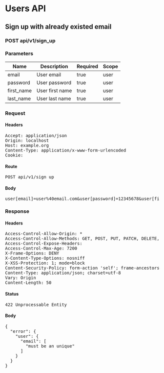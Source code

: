 # Users API

## Sign up with already existed email

### POST api/v1/sign_up

### Parameters

| Name | Description | Required | Scope |
|------|-------------|----------|-------|
| email | User email | true | user |
| password | User password | true | user |
| first_name | User first name | true | user |
| last_name | User last name | true | user |

### Request

#### Headers

<pre>Accept: application/json
Origin: localhost
Host: example.org
Content-Type: application/x-www-form-urlencoded
Cookie: </pre>

#### Route

<pre>POST api/v1/sign_up</pre>

#### Body

<pre>user[email]=user%40email.com&user[password]=12345678&user[first_name]=User&user[last_name]=Test</pre>

### Response

#### Headers

<pre>Access-Control-Allow-Origin: *
Access-Control-Allow-Methods: GET, POST, PUT, PATCH, DELETE, OPTIONS, HEAD
Access-Control-Expose-Headers: 
Access-Control-Max-Age: 7200
X-Frame-Options: DENY
X-Content-Type-Options: nosniff
X-XSS-Protection: 1; mode=block
Content-Security-Policy: form-action &#39;self&#39;; frame-ancestors &#39;self&#39;; base-uri &#39;self&#39;; default-src &#39;none&#39;; script-src &#39;self&#39;; connect-src &#39;self&#39;; img-src &#39;self&#39; https: data:; style-src &#39;self&#39; &#39;unsafe-inline&#39; https:; font-src &#39;self&#39;; object-src &#39;none&#39;; plugin-types application/pdf; child-src &#39;self&#39;; frame-src &#39;self&#39;; media-src &#39;self&#39;
Content-Type: application/json; charset=utf-8
Vary: Origin
Content-Length: 50</pre>

#### Status

<pre>422 Unprocessable Entity</pre>

#### Body

<pre>{
  "error": {
    "user": {
      "email": [
        "must be an unique"
      ]
    }
  }
}</pre>
